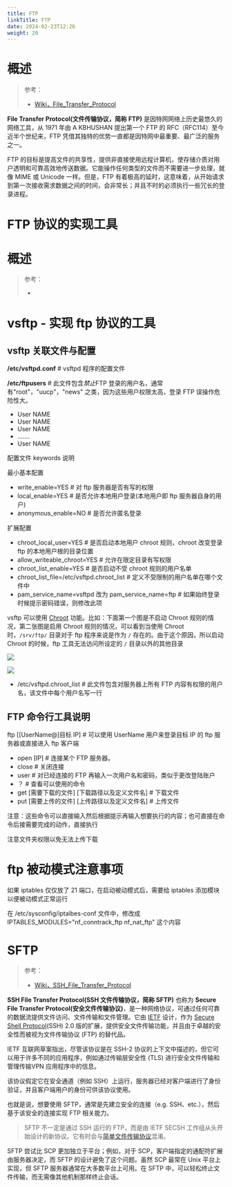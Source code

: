 ```yaml
---
title: FTP
linkTitle: FTP
date: 2024-02-23T12:26
weight: 20
---
```


# 概述

> 参考：
>
> - [Wiki，File_Transfer_Protocol](https://en.wikipedia.org/wiki/File_Transfer_Protocol)

**File Transfer Protocol(文件传输协议，简称 FTP)** 是因特网网络上历史最悠久的网络工具，从 1971 年由 A KBHUSHAN 提出第一个 FTP 的 RFC（RFC114）至今近半个世纪来，FTP 凭借其独特的优势一直都是因特网中最重要、最广泛的服务之一。

FTP 的目标是提高文件的共享性，提供非直接使用远程计算机，使存储介质对用户透明和可靠高效地传送数据。它能操作任何类型的文件而不需要进一步处理，就像 MIME 或 Unicode 一样。但是，FTP 有着极高的延时，这意味着，从开始请求到第一次接收需求数据之间的时间，会非常长；并且不时的必须执行一些冗长的登录进程。

# FTP 协议的实现工具

# 概述

> 参考：
>
> -

# vsftp - 实现 ftp 协议的工具

## vsftp 关联文件与配置

**/etc/vsftpd.conf** # vsftpd 程序的配置文件

**/etc/ftpusers** # 此文件包含*禁止*FTP 登录的用户名，通常有"root"，"uucp"，"news" 之类，因为这些用户权限太高，登录 FTP 误操作危险性大。

- User NAME
- User NAME
- User NAME
- .......
- User NAME

配置文件 keywords 说明

最小基本配置

- write_enable=YES # 对 ftp 服务器是否有写的权限
- local_enable=YES # 是否允许本地用户登录(本地用户即 ftp 服务器自身的用户)
- anonymous_enable=NO # 是否允许匿名登录

扩展配置

- chroot_local_user=YES # 是否启动本地用户 chroot 规则，chroot 改变登录 ftp 的本地用户根的目录位置
- allow_writeable_chroot=YES # 允许在限定目录有写权限
- chroot_list_enable=YES # 是否启动不受 chroot 规则的用户名单
- chroot_list_file=/etc/vsftpd.chroot_list # 定义不受限制的用户名单在哪个文件中
- pam_service_name=vsftpd 改为 pam_service_name=ftp # 如果始终登录时候提示密码错误，则修改此项

vsftp 可以使用 [Chroot](/docs/1.操作系统/Linux%20管理/Linux%20系统管理工具/Chroot.md) 功能。比如：下面第一个图是不启动 Chroot 规则的情况，第二张图是启用 Chroot 规则的情况，可以看到当使用 Chroot 时，`/srv/ftp/` 目录对于 ftp 程序来说是作为 `/` 存在的。由于这个原因，所以启动 Chroot 的时候，ftp 工具无法访问所设定的 `/` 目录以外的其他目录

![](https://notes-learning.oss-cn-beijing.aliyuncs.com/pvqe8m/1616165219993-ce6cd857-e9ba-4af0-b7fc-7d77cf547d84.jpeg)

![](https://notes-learning.oss-cn-beijing.aliyuncs.com/pvqe8m/1616165220004-51f8038e-598e-427a-9b04-8f1987475f04.jpeg)

- /etc/vsftpd.chroot_list # 此文件包含对服务器上所有 FTP 内容有权限的用户名，该文件中每个用户名写一行

## FTP 命令行工具说明

ftp \[\[UserName@]目标 IP] # 可以使用 UserName 用户来登录目标 IP 的 ftp 服务器或直接进入 ftp 客户端

- open \[IP] # 连接某个 FTP 服务器。
- close # 关闭连接
- user # 对已经连接的 FTP 再输入一次用户名和密码，类似于更改登陆账户
- ？ # 查看可以使用的命令
- get \[需要下载的文件] \[下载路径以及定义文件名] # 下载文件
- put \[需要上传的文件] \[上传路径以及定义文件名] # 上传文件

注意：这些命令可以直接输入然后根据提示再输入想要执行的内容；也可直接在命令后接需要完成的动作，直接执行

注意文件夹权限以免无法上传下载

# ftp 被动模式注意事项

如果 iptables 仅仅放了 21 端口，在启动被动模式后，需要给 iptables 添加模块以便被动模式正常运行

在 /etc/sysconfig/iptalbes-conf 文件中，修改成 IPTABLES_MODULES="nf_conntrack_ftp nf_nat_ftp" 这个内容

# SFTP

> 参考：
>
> - [Wiki，SSH_File_Transfer_Protocol](https://en.wikipedia.org/wiki/SSH_File_Transfer_Protocol)

**SSH File Transfer Protocol(SSH 文件传输协议，简称 SFTP)** 也称为 **Secure File Transfer Protocol(安全文件传输协议)**，是一种网络协议，可通过任何可靠的数据流提供文件访问、文件传输和文件管理。它由 [IETF](docs/Standard/Internet/IETF.md) 设计，作为 [Secure Shell Protocol](docs/4.数据通信/通信协议/Secure%20Shell%20Protocol.md)(SSH) 2.0 版的扩展，提供安全文件传输功能，并且由于卓越的安全性而被视为文件传输协议 (FTP) 的替代品。

IETF 互联网草案指出，尽管该协议是在 SSH-2 协议的上下文中描述的，但它可以用于许多不同的应用程序，例如通过传输层安全性 (TLS) 进行安全文件传输和管理传输VPN 应用程序中的信息。

该协议假定它在安全通道（例如 SSH）上运行，服务器已经对客户端进行了身份验证，并且客户端用户的身份可供该协议使用。

也就是说，想要使用 SFTP，通常是先建立安全的连接（e.g. SSH、etc.），然后基于该安全的连接实现 FTP 相关能力。

> SFTP 不一定是通过 SSH 运行的 FTP，而是由 IETF SECSH 工作组从头开始设计的新协议。它有时会与[简单文件传输协议](https://en.wikipedia.org/wiki/Simple_File_Transfer_Protocol)混淆。

SFTP 尝试比 SCP 更加独立于平台；例如，对于 SCP，客户端指定的通配符扩展由服务器决定，而 SFTP 的设计避免了这个问题。虽然 SCP 最常在 Unix 平台上实现，但 SFTP 服务器通常在大多数平台上可用。在 SFTP 中，可以轻松终止文件传输，而无需像其他机制那样终止会话。